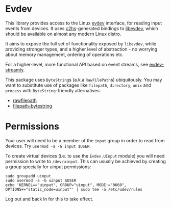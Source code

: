 Evdev
=====

This library provides access to the Linux [evdev](https://en.wikipedia.org/wiki/Evdev) interface, for reading input events from devices. It uses [c2hs](https://github.com/haskell/c2hs/wiki/User-Guide)-generated bindings to [libevdev](https://www.freedesktop.org/wiki/Software/libevdev/), which should be available on almost any modern Linux distro.

It aims to expose the full set of functionality exposed by `libevdev`, while providing stronger types, and a higher level of abstraction - no worrying about memory management, ordering of operations etc.

For a higher-level, more functional API based on event streams, see [evdev-streamly](http://hackage.haskell.org/package/evdev-streamly).

This package uses `ByteString`s (a.k.a `RawFilePath`s) ubiquitously. You may want to substitute use of packages like `filepath`, `directory`, `unix` and `process` with `ByteString`-friendly alternatives:
- [rawfilepath](https://hackage.haskell.org/package/rawfilepath)
- [filepath-bytestring](https://hackage.haskell.org/package/filepath-bytestring)

# Permissions

Your user will need to be a member of the `input` group in order to read from devices. Try `usermod -a -G input $USER`.

To create virtual devices (i.e. to use the `Evdev.UInput` module) you will need permission to write to `/dev/uinput`. This can usually be achieved by creating a group specially for uinput permissions:
```
sudo groupadd uinput
sudo usermod -a -G uinput $USER
echo 'KERNEL=="uinput", GROUP="uinput", MODE:="0660", OPTIONS+="static_node=uinput"' | sudo tee -a /etc/udev/rules
```
Log out and back in for this to take effect.
<!--TODO mention udevadm,modprobe, as in #14 -->
